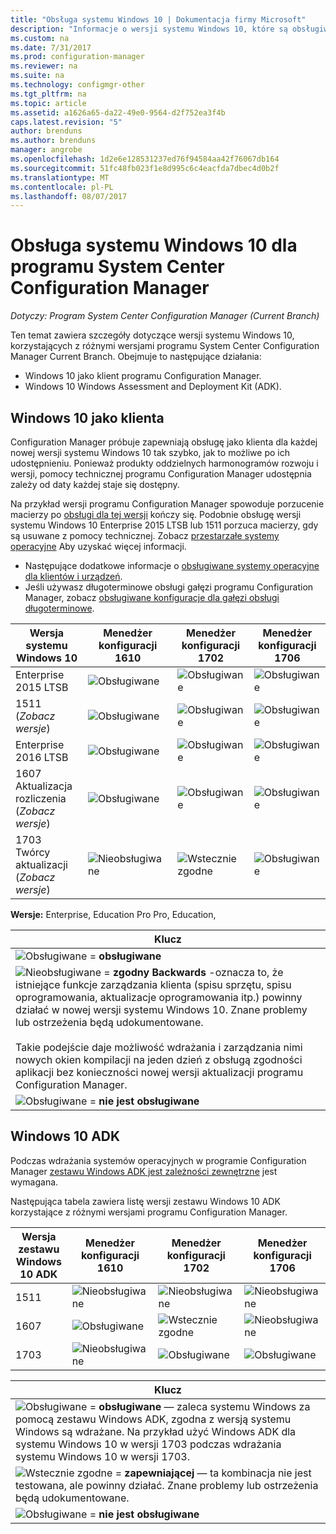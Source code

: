 ```yaml
---
title: "Obsługa systemu Windows 10 | Dokumentacja firmy Microsoft"
description: "Informacje o wersji systemu Windows 10, które są obsługiwane jako klienci i dla wdrożenia systemu operacyjnego w programie System Center Configuration Manager."
ms.custom: na
ms.date: 7/31/2017
ms.prod: configuration-manager
ms.reviewer: na
ms.suite: na
ms.technology: configmgr-other
ms.tgt_pltfrm: na
ms.topic: article
ms.assetid: a1626a65-da22-49e0-9564-d2f752ea3f4b
caps.latest.revision: "5"
author: brenduns
ms.author: brenduns
manager: angrobe
ms.openlocfilehash: 1d2e6e128531237ed76f94584aa42f76067db164
ms.sourcegitcommit: 51fc48fb023f1e8d995c6c4eacfda7dbec4d0b2f
ms.translationtype: MT
ms.contentlocale: pl-PL
ms.lasthandoff: 08/07/2017
---
```

# <a name="support-for-windows-10-for-system-center-configuration-manager"></a>Obsługa systemu Windows 10 dla programu System Center Configuration Manager  

*Dotyczy: Program System Center Configuration Manager (Current Branch)*


 Ten temat zawiera szczegóły dotyczące wersji systemu Windows 10, korzystających z różnymi wersjami programu System Center Configuration Manager Current Branch. Obejmuje to następujące działania:
 -  Windows 10 jako klient programu Configuration Manager.
 -  Windows 10 Windows Assessment and Deployment Kit (ADK).

## <a name="windows-10-as-a-client"></a>Windows 10 jako klienta
Configuration Manager próbuje zapewniają obsługę jako klienta dla każdej nowej wersji systemu Windows 10 tak szybko, jak to możliwe po ich udostępnieniu. Ponieważ produkty oddzielnych harmonogramów rozwoju i wersji, pomocy technicznej programu Configuration Manager udostępnia zależy od daty każdej staje się dostępny.

Na przykład wersji programu Configuration Manager spowoduje porzucenie macierzy po [obsługi dla tej wersji](/sccm/core/servers/manage/current-branch-versions-supported) kończy się. Podobnie obsługę wersji systemu Windows 10 Enterprise 2015 LTSB lub 1511 porzuca macierzy, gdy są usuwane z pomocy technicznej. Zobacz [przestarzałe systemy operacyjne](/sccm/core/plan-design/changes/removed-and-deprecated-features#deprecated-operating-systems) Aby uzyskać więcej informacji.

-   Następujące dodatkowe informacje o [obsługiwane systemy operacyjne dla klientów i urządzeń](/sccm/core/plan-design/configs/supported-operating-systems-for-clients-and-devices).
-   Jeśli używasz długoterminowe obsługi gałęzi programu Configuration Manager, zobacz [obsługiwane konfiguracje dla gałęzi obsługi długoterminowe](/sccm/core/understand/supported-configurations-for-ltsb).

|Wersja systemu Windows 10                    |Menedżer konfiguracji 1610          |    Menedżer konfiguracji 1702          |    Menedżer konfiguracji 1706 |
|---------------------|-----|-----|-----|
|Enterprise 2015 LTSB                   |![Obsługiwane](media/green_check.png) |![Obsługiwane](media/green_check.png) |![Obsługiwane](media/green_check.png) |
|1511  <br />(*Zobacz wersje*)           |![Obsługiwane](media/green_check.png) |![Obsługiwane](media/green_check.png) |![Obsługiwane](media/green_check.png) |
|Enterprise 2016 LTSB                   |![Obsługiwane](media/green_check.png) |![Obsługiwane](media/green_check.png) |![Obsługiwane](media/green_check.png) |
|1607   <br />Aktualizacja rozliczenia<br />(*Zobacz wersje*)   |![Obsługiwane](media/green_check.png) |![Obsługiwane](media/green_check.png)            |![Obsługiwane](media/green_check.png) |
|1703   <br />Twórcy aktualizacji<br />(*Zobacz wersje*)      |![Nieobsługiwane](media/Red_X.png)   |![Wstecznie zgodne](media/blue_compat.png) |![Obsługiwane](media/green_check.png) |


**Wersje:** Enterprise, Education Pro Pro, Education,   

|Klucz|
|--|
|![Obsługiwane](media/green_check.png) = **obsługiwane**  |
|![Nieobsługiwane](media/blue_compat.png)  = **zgodny Backwards** -oznacza to, że istniejące funkcje zarządzania klienta (spisu sprzętu, spisu oprogramowania, aktualizacje oprogramowania itp.) powinny działać w nowej wersji systemu Windows 10. Znane problemy lub ostrzeżenia będą udokumentowane. <br><br>Takie podejście daje możliwość wdrażania i zarządzania nimi nowych okien kompilacji na jeden dzień z obsługą zgodności aplikacji bez konieczności nowej wersji aktualizacji programu Configuration Manager. |
|![Obsługiwane](media/Red_X.png) = **nie jest obsługiwane**|


## <a name="windows-10-adk"></a>Windows 10 ADK
Podczas wdrażania systemów operacyjnych w programie Configuration Manager [zestawu Windows ADK jest zależności zewnętrzne](/sccm/osd/plan-design/infrastructure-requirements-for-operating-system-deployment) jest wymagana.

Następująca tabela zawiera listę wersji zestawu Windows 10 ADK korzystające z różnymi wersjami programu Configuration Manager.

|Wersja zestawu Windows 10 ADK  |Menedżer konfiguracji 1610 |Menedżer konfiguracji 1702   |Menedżer konfiguracji 1706 |
|--------------------|-----|-----|-----|
|1511  |![Nieobsługiwane](media/Red_X.png)             |![Nieobsługiwane](media/Red_X.png)              |![Nieobsługiwane](media/Red_X.png)|
|1607  |![Obsługiwane](media/green_check.png)           |![Wstecznie zgodne](media/blue_compat.png) |![Nieobsługiwane](media/Red_X.png)|
|1703  |![Nieobsługiwane](media/Red_X.png)             |![Obsługiwane](media/green_check.png)            |![Obsługiwane](media/green_check.png) |  

|Klucz|
|--|
|![Obsługiwane](media/green_check.png) = **obsługiwane** — zaleca systemu Windows za pomocą zestawu Windows ADK, zgodna z wersją systemu Windows są wdrażane. Na przykład użyć Windows ADK dla systemu Windows 10 w wersji 1703 podczas wdrażania systemu Windows 10 w wersji 1703.  |
|![Wstecznie zgodne](media/blue_compat.png)  = **zapewniającej** — ta kombinacja nie jest testowana, ale powinny działać. Znane problemy lub ostrzeżenia będą udokumentowane. |
|![Obsługiwane](media/Red_X.png) = **nie jest obsługiwane**|
